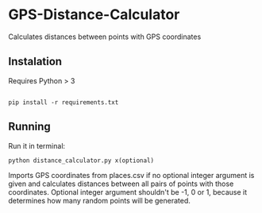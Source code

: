 # GPS-Distance-Calculator
Calculates distances between points with GPS coordinates

## Instalation
Requires Python > 3
```

pip install -r requirements.txt
```
## Running
Run it in terminal:
```
python distance_calculator.py x(optional)
```
Imports GPS coordinates from places.csv if no optional integer argument is given and calculates distances between all pairs of points with those coordinates.
Optional integer argument shouldn't be -1, 0 or 1, because it determines how many random points will be generated.

 

